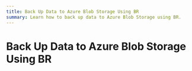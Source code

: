 ```yaml
---
title: Back Up Data to Azure Blob Storage Using BR
summary: Learn how to back up data to Azure Blob Storage using BR.
---
```


# Back Up Data to Azure Blob Storage Using BR
